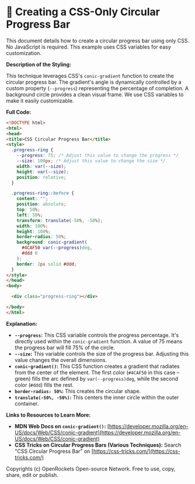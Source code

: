 # 🐞 Creating a CSS-Only Circular Progress Bar


This document details how to create a circular progress bar using only CSS.  No JavaScript is required. This example uses CSS variables for easy customization.

**Description of the Styling:**

This technique leverages CSS's `conic-gradient` function to create the circular progress bar.  The gradient's angle is dynamically controlled by a custom property (`--progress`) representing the percentage of completion.  A background circle provides a clean visual frame.  We use CSS variables to make it easily customizable.

**Full Code:**

```html
<!DOCTYPE html>
<html>
<head>
<title>CSS Circular Progress Bar</title>
<style>
  .progress-ring {
    --progress: 75; /* Adjust this value to change the progress */
    --size: 100px; /* Adjust this value to change the size */
    width: var(--size);
    height: var(--size);
    position: relative;
  }

  .progress-ring::before {
    content: "";
    position: absolute;
    top: 50%;
    left: 50%;
    transform: translate(-50%, -50%);
    width: 100%;
    height: 100%;
    border-radius: 50%;
    background: conic-gradient(
      #4CAF50 var(--progress)deg, 
      #ddd 0
    );
    border: 2px solid #ddd;
  }
</style>
</head>
<body>

  <div class="progress-ring"></div>

</body>
</html>
```

**Explanation:**

* **`--progress`:** This CSS variable controls the progress percentage.  It's directly used within the `conic-gradient` function. A value of 75 means the progress bar will fill 75% of the circle.
* **`--size`:** This variable controls the size of the progress bar.  Adjusting this value changes the overall dimensions.
* **`conic-gradient()`:** This CSS function creates a gradient that radiates from the center of the element.  The first color (`#4CAF50` in this case – green) fills the arc defined by `var(--progress)deg`, while the second color (`#ddd`) fills the rest.
* **`border-radius: 50%`:** This creates the circular shape.
* **`translate(-50%, -50%)`:** This centers the inner circle within the outer container.

**Links to Resources to Learn More:**

* **MDN Web Docs on `conic-gradient()`:** [https://developer.mozilla.org/en-US/docs/Web/CSS/conic-gradient](https://developer.mozilla.org/en-US/docs/Web/CSS/conic-gradient)
* **CSS Tricks on Circular Progress Bars (Various Techniques):** Search "CSS Circular Progress Bar" on [https://css-tricks.com/](https://css-tricks.com/)


Copyrights (c) OpenRockets Open-source Network. Free to use, copy, share, edit or publish.

